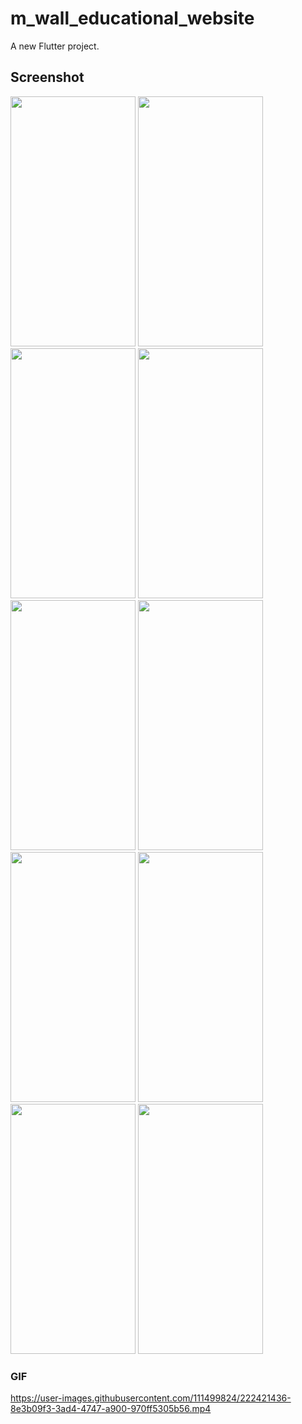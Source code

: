 # m_wall_educational_website

A new Flutter project.

## Screenshot
<img src="https://user-images.githubusercontent.com/111499824/222420726-46e32a24-41c0-455f-9fab-ce1a4af1c39e.jpg" alt="" data-canonical-src="https://gyazo.com/eb5c5741b6a9a16c692170a41a49c858.png" width="200" height="400" />
<img src="https://user-images.githubusercontent.com/111499824/222420741-9129ea07-d26d-4064-a880-801fec129293.jpg" alt="" data-canonical-src="https://gyazo.com/eb5c5741b6a9a16c692170a41a49c858.png" width="200" height="400" />
<img src="https://user-images.githubusercontent.com/111499824/222420743-38c142b9-5c7d-4e45-a97b-c507b6f32527.jpg" alt="" data-canonical-src="https://gyazo.com/eb5c5741b6a9a16c692170a41a49c858.png" width="200" height="400" />
<img src="https://user-images.githubusercontent.com/111499824/222420746-a7fecc5f-e7db-4e8a-9048-cb94e45229cb.jpg" alt="" data-canonical-src="https://gyazo.com/eb5c5741b6a9a16c692170a41a49c858.png" width="200" height="400" />
<img src="https://user-images.githubusercontent.com/111499824/222420751-ffad8c94-befa-466f-9d76-0f0d8143fca9.jpg" alt="" data-canonical-src="https://gyazo.com/eb5c5741b6a9a16c692170a41a49c858.png" width="200" height="400" />
<img src="https://user-images.githubusercontent.com/111499824/222420755-53010127-5430-4ead-bd1a-fbdc2d802a6e.jpg" alt="" data-canonical-src="https://gyazo.com/eb5c5741b6a9a16c692170a41a49c858.png" width="200" height="400" />
<img src="https://user-images.githubusercontent.com/111499824/222420760-095c8bf7-d106-4de9-a7f6-d6ef22257f68.jpg" alt="" data-canonical-src="https://gyazo.com/eb5c5741b6a9a16c692170a41a49c858.png" width="200" height="400" />
<img src="https://user-images.githubusercontent.com/111499824/222420766-2a9f06a4-9d64-4ad8-9460-a1e5a4e16e9b.jpg" alt="" data-canonical-src="https://gyazo.com/eb5c5741b6a9a16c692170a41a49c858.png" width="200" height="400" />
<img src="https://user-images.githubusercontent.com/111499824/222420773-137ca23c-ce94-4931-9746-428c03ba035a.jpg" alt="" data-canonical-src="https://gyazo.com/eb5c5741b6a9a16c692170a41a49c858.png" width="200" height="400" />
<img src="https://user-images.githubusercontent.com/111499824/222420778-01a17f01-da5b-44b3-8fa9-4429ab00c61b.jpg" alt="" data-canonical-src="https://gyazo.com/eb5c5741b6a9a16c692170a41a49c858.png" width="200" height="400" />

### GIF
https://user-images.githubusercontent.com/111499824/222421436-8e3b09f3-3ad4-4747-a900-970ff5305b56.mp4

